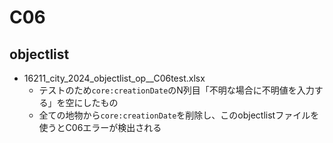 # C06

## objectlist

- 16211_city_2024_objectlist_op__C06test.xlsx
  - テストのため`core:creationDate`のN列目「不明な場合に不明値を入力する」を空にしたもの
  - 全ての地物から`core:creationDate`を削除し、このobjectlistファイルを使うとC06エラーが検出される

